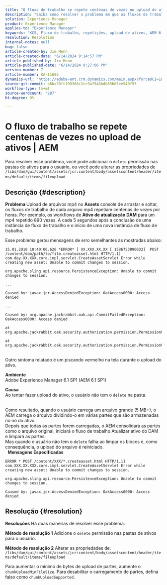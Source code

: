 ```yaml
---
title: "O fluxo de trabalho se repete centenas de vezes no upload de ativos | AEM"
description: "Saiba como resolver o problema em que os fluxos de trabalho para cada mp4 se repetem centenas de vezes por horas após a conclusão de uma instância de fluxo de trabalho."
solution: Experience Manager
product: Experience Manager
applies-to: "Experience Manager"
keywords: "KCS, Fluxo de trabalho, repetições, upload de ativos, AEM 6.1, Adobe Experience Manager 6.1, Solução de problemas"
resolution: Resolution
internal-notes: null
bug: false
article-created-by: Jim Menn
article-created-date: "6/14/2024 9:14:57 PM"
article-published-by: Jim Menn
article-published-date: "6/14/2024 9:27:06 PM"
version-number: 7
article-number: KA-11685
dynamics-url: "https://adobe-ent.crm.dynamics.com/main.aspx?forceUCI=1&pagetype=entityrecord&etn=knowledgearticle&id=1e7a8d20-932a-ef11-840a-000d3a5a67ba"
source-git-commit: a6ba78fc199368c2cc9af546bdb85b05ee540f93
workflow-type: tm+mt
source-wordcount: '287'
ht-degree: 0%

---
```


# O fluxo de trabalho se repete centenas de vezes no upload de ativos | AEM


Para resolver esse problema, você pode adicionar o `delete` permissão nas pastas de ativos para o usuário, ou você pode alterar as propriedades de
`/libs/dam/gui/content/assets/jcr:content/body/assetscontent/header/items/default/items/fileupload`.

## Descrição {#description}


<b>Problema </b>
Upload de arquivos mp4 no <b>Assets</b> console de arrastar e soltar, os fluxos de trabalho de cada arquivo mp4 repetiam centenas de vezes por horas.
Por exemplo, os workflows de <b>Ativo de atualização DAM</b> para um mp4 repetido 890 vezes. A cada 5 segundos após a conclusão de uma instância de fluxo de trabalho e o início de uma nova instância de fluxo de trabalho.

Esse problema gerou mensagens de erro semelhantes às mostradas abaixo:


```
15.01.2018 10:40:06.628 *ERROR* [ XX.XXX.XX.XX [ 1586753090032]  POST /content/dam/path/to/file.createasset.html HTTP/1.1]  com.day.XX.XXX.core.impl.servlet.CreateAssetServlet Error while creating new asset: Unable to commit changes to session.

org.apache.sling.api.resource.PersistenceException: Unable to commit changes to session.

...

Caused by: javax.jcr.AccessDeniedException: OakAccess0000: Access denied

...

Caused by: org.apache.jackrabbit.oak.api.CommitFailedException: OakAccess0000: Access denied

at org.apache.jackrabbit.oak.security.authorization.permission.PermissionValidator.checkPermissions(PermissionValidator.java:212)

at org.apache.jackrabbit.oak.security.authorization.permission.PermissionValidator.childNodeDeleted(PermissionValidator.java:168)
```


<br>Outro sintoma relatado é um piscando vermelho na tela durante o upload do ativo.

<b>Ambiente</b>
<br>Adobe Experience Manager 6.1 SP1 (AEM 6.1 SP1)

<b>Causa </b>
<br>Ao tentar fazer upload do ativo, o usuário não tem o `delete` na pasta.

<br>Como resultado, quando o usuário carrega um arquivo grande (5 MB+), o AEM carrega o arquivo dividindo-o em várias partes que são armazenadas no nó do ativo.
<br>Depois que todas as partes forem carregadas, o AEM consolidará as partes como o arquivo original, iniciará o fluxo de trabalho Atualizar ativo do DAM e limpará as partes.
<br>Mas quando o usuário não tem o `delete` falha ao limpar os blocos e, como consequência, o upload do arquivo é reiniciado.
<br> 
<b>Mensagens Especificadas</b>



```
ERROR * POST /content/XXX/*.createasset.html HTTP/1.1]  com.XXX.XX.XXX.core.impl.servlet.CreateAssetServlet Error while creating new asset: Unable to commit changes to session.

org.apache.sling.api.resource.PersistenceException: Unable to commit changes to session.

Caused by: javax.jcr.AccessDeniedException: OakAccess0000: Access denied
```



## Resolução {#resolution}


<b>Resoluções</b>
Há duas maneiras de resolver esse problema:<b> </b>

<b>Método de resolução 1</b>
Adicione o `delete` permissão nas pastas de ativos para o usuário.

<b>Método de resolução 2</b>
Alterar as propriedades de:
`/libs/dam/gui/content/assets/jcr:content/body/assetscontent/header/items/default/items/fileupload`

Para aumentar o mínimo de bytes de upload de partes, aumente o `chunkUploadMinFileSize`.
Para desabilitar o carregamento de partes, defina falso como `chunkUploadSupported`.

